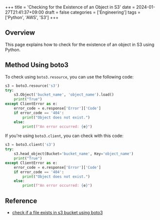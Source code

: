 +++
title = 'Checking for the Existence of an Object in S3'
date = 2024-01-27T21:41:37+09:00
draft = false
categories = ['Engineering']
tags = ['Python', 'AWS', 'S3']
+++

## Overview
This page explains how to check for the existence of an object in S3 using Python.

## Method Using boto3

To check using `boto3.resource`, you can use the following code:
```python
s3 = boto3.resource('s3')
try:
    s3.Object('bucket_name', 'object_name').load()
    print("True")
except ClientError as e:
    error_code = e.response['Error']['Code']
    if error_code == '404':
        print("Object does not exist.")
    else:
        print(f"An error occurred: {e}")
```

If you're using `boto3.client`, you can check with this code:
```python
s3 = boto3.client('s3')
try:
    s3.head_object(Bucket='bucket_name', Key='object_name')
    print("True")
except ClientError as e:
    error_code = e.response['Error']['Code']
    if error_code == '404':
        print("Object does not exist.")
    else:
        print(f"An error occurred: {e}")
```

## Reference
* [check if a file exists in s3 bucket using boto3](https://stackoverflow.com/questions/33842944/check-if-a-key-exists-in-a-bucket-in-s3-using-boto3)
